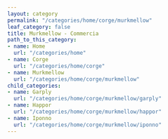 ```yaml
---
layout: category
permalink: "/categories/home/corge/murkmellow"
leaf_category: false
title: Murkmellow - Commercia
path_to_this_category:
- name: Home
  url: "/categories/home"
- name: Corge
  url: "/categories/home/corge"
- name: Murkmellow
  url: "/categories/home/corge/murkmellow"
child_categories:
- name: Garply
  url: "/categories/home/corge/murkmellow/garply"
- name: Happor
  url: "/categories/home/corge/murkmellow/happor"
- name: Iponno
  url: "/categories/home/corge/murkmellow/iponno"
---
```

